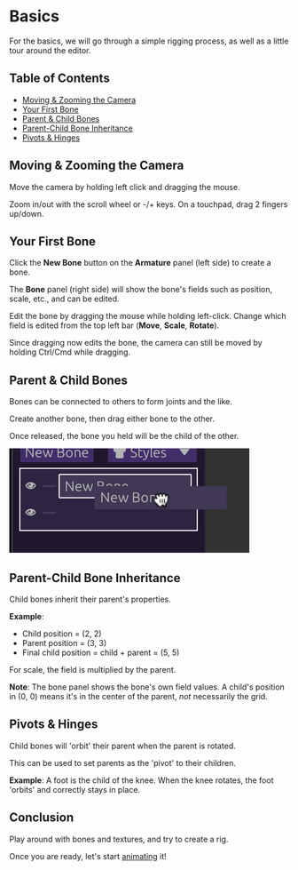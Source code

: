 # Basics

For the basics, we will go through a simple rigging process, as well as a little
tour around the editor.

## Table of Contents

- [Moving & Zooming the Camera](#moving--zooming-the-camera)
- [Your First Bone](#your-first-bone)
- [Parent & Child Bones](#parent--child-bones)
- [Parent-Child Bone Inheritance](#parent-child-bone-inheritance)
- [Pivots & Hinges](#pivots--hinges)

## Moving & Zooming the Camera

Move the camera by holding left click and dragging the mouse.

Zoom in/out with the scroll wheel or -/+ keys. On a touchpad, drag 2 fingers
up/down.

## Your First Bone

Click the <strong>New Bone</strong> button on the <strong>Armature</strong>
panel (left side) to create a bone.

The <strong>Bone</strong> panel (right side) will show the bone's fields such as
position, scale, etc., and can be edited.

Edit the bone by dragging the mouse while holding left-click. Change which field
is edited from the top left bar (<strong>Move</strong>, <strong>Scale</strong>,
<strong>Rotate</strong>).

Since dragging now edits the bone, the camera can still be moved by holding
Ctrl/Cmd while dragging.

## Parent & Child Bones

Bones can be connected to others to form joints and the like.

Create another bone, then drag either bone to the other.

Once released, the bone you held will be the child of the other.

![highlight_bone](highlight_bone.png)

## Parent-Child Bone Inheritance

Child bones inherit their parent's properties.

**Example**:

- Child position = (2, 2)
- Parent position = (3, 3)
- Final child position = child + parent = (5, 5)

For scale, the field is multiplied by the parent.

**Note**: The bone panel shows the bone's own field values. A child's position
in (0, 0) means it's in the center of the parent, _not_ necessarily the grid.

## Pivots & Hinges

Child bones will 'orbit' their parent when the parent is rotated.

This can be used to set parents as the 'pivot' to their children.

**Example**: A foot is the child of the knee. When the knee rotates, the foot
'orbits' and correctly stays in place.

## Conclusion

Play around with bones and textures, and try to create a rig.

Once you are ready, let's start [animating](./animating.md) it!
